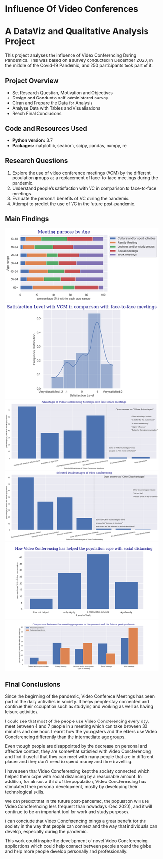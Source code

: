 # Influence Of Video Conferences
# A DataViz and Qualitative Analysis Project
This project analyses the influence of Video Conferencing During Pandemics. This was based on a survey conducted in December 2020, in the middle of the Covid-19 Pandemic, and 250 participants took part of it.

## Project Overview
* Set Research Question, Motivation and Objectives
* Design and Conduct a self-administered survey
* Clean and Prepare the Data for Analysis
* Analyse Data with Tables and Visualisations
* Reach Final Conclusions

## Code and Resources Used
* **Python version:** 3.7
* **Packages:** matplotlib, seaborn, scipy, pandas, numpy, re

## Research Questions
1. Explore the use of video conference meetings (VCM) by the different population groups as a replacement of face-to-face meetings
during the pandemic.
2. Understand people’s satisfaction with VC in comparison to face-to-face meetings.
3. Evaluate the personal benefits of VC during the pandemic.
4. Attempt to predict the use of VC in the future post-pandemic.

## Main Findings

![alt text](https://github.com/CarolinaKra/InfluenceOfVideoConferences/blob/main/MeetingPurposebyAge.png)
![alt text](https://github.com/CarolinaKra/InfluenceOfVideoConferences/blob/main/satisfactionlevel.png)
![alt text](https://github.com/CarolinaKra/InfluenceOfVideoConferences/blob/main/advantages.png)
![alt text](https://github.com/CarolinaKra/InfluenceOfVideoConferences/blob/main/disadvantages.png)
![alt text](https://github.com/CarolinaKra/InfluenceOfVideoConferences/blob/main/levelofHelp.png)
![alt text](https://github.com/CarolinaKra/InfluenceOfVideoConferences/blob/main/futandPast.png)


## Final Conclusions
Since the beginning of the pandemic, Video Conferece Meetings has been part of the daily activities in society. It helps people stay connected and continue their occupation such as studying and working as well as having leisure activities.

I could see that most of the people use Video Concferencing every day, meet between 4 and 7 people in a meeting which can take between 30 minutes and one hour. I learnt how the youngsters and the elders use Video Concferencing differently than the intermediate age groups.

Even though people are disappointed by the decrease on personal and affective contact, they are somewhat satisfied with Video Concferencing and find it useful that they can meet with many people that are in different places and they don't need to spend money and time travelling.

I have seen that Video Concferencing kept the society connected which helped them cope with social distancing by a reasonable amount. In addition, for almost a third of the population, Video Concferencing has stimulated their personal development, mostly by developing their technological skills.

We can predict that in the future post-pandemic, the population will use Video Concferencing less frequent than nowadays (Dec 2020), and it will continue to be an important tool for work and study purposes.

I can conclude that Video Concferencing brings a great benefit for the society in the way that people can connect and the way that individuals can develop, especially during the pandemic.

This work could inspire the development of novel Video Concferencing applications which could help connect between people around the globe and help more people develop personally and professionally.
